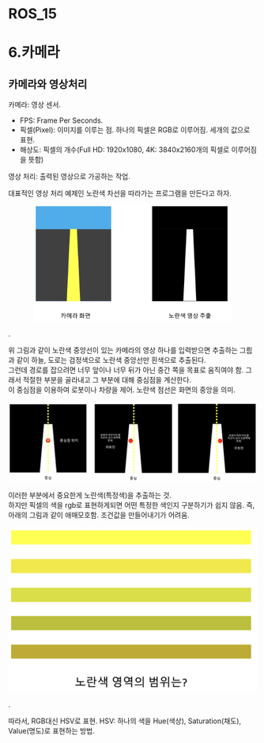 ROS_15
======

# 6.카메라
## 카메라와 영상처리

카메라: 영상 센서.
  - FPS: Frame Per Seconds. 
  - 픽셀(Pixel): 이미지를 이루는 점. 하나의 픽셀은 RGB로 이루어짐. 세개의 값으로 표현. 
  - 해상도: 픽셀의 개수(Full HD: 1920x1080, 4K: 3840x2160개의 픽셀로 이루어짐을 뜻함)
 
영상 처리: 출력된 영상으로 가공하는 작업.

대표적인 영상 처리 예제인 노란색 차선을 따라가는 프로그램을 만든다고 하자. 

<p align="center"><img src = "../images/ros_yellow.png" width = "400"  title = "ros_yellow"></p>. 

위 그림과 같이 노란색 중앙선이 있는 카메라의 영상 하나를 입력받으면 추출하는 그릠과 같이 하늘, 도로는 검정색으로 노란색 중앙선만 흰색으로 추출된다.   
그런데 경로를 잡으려면 너무 앞이나 너무 뒤가 아닌 중간 쪽을 목표로 움직여야 함. 그래서 적절한 부분을 골라내고 그 부분에 대해 중심점을 계산한다.   
이 중심점을 이용하여 로봇이나 차량을 제어. 노란색 점선은 화면의 중앙을 의미. 
<p align="center"><img src = "../images/yellow_line.png" width = "800"  title = "yellow_line"></p> 


이러한 부분에서 중요한게 노란색(특정색)을 추출하는 것.  
하지만 픽셀의 색을 rgb로 표현하게되면 어떤 특정한 색인지 구분하기가 쉽지 않음. 
즉, 아래의 그림과 같이 애매모호함. 조건값을 만들어내기가 어려움. 
<p align="center"><img src = "../images/yellow.png" width = "600"  title = "yellow"></p>.

따라서, RGB대신 HSV로 표현. 
HSV: 하나의 색을 Hue(색상), Saturation(채도), Value(명도)로 표현하는 방법.  

